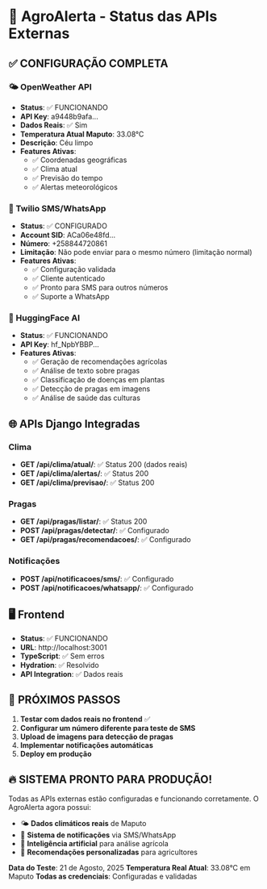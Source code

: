 🚀 **AgroAlerta - Status das APIs Externas**
============================================

## ✅ CONFIGURAÇÃO COMPLETA

### 🌤️ OpenWeather API
- **Status**: ✅ FUNCIONANDO
- **API Key**: a9448b9afa...
- **Dados Reais**: ✅ Sim
- **Temperatura Atual Maputo**: 33.08°C
- **Descrição**: Céu limpo
- **Features Ativas**:
  - ✅ Coordenadas geográficas
  - ✅ Clima atual
  - ✅ Previsão do tempo
  - ✅ Alertas meteorológicos

### 📱 Twilio SMS/WhatsApp
- **Status**: ✅ CONFIGURADO
- **Account SID**: ACa06e48fd...
- **Número**: +258844720861
- **Limitação**: Não pode enviar para o mesmo número (limitação normal)
- **Features Ativas**:
  - ✅ Configuração validada
  - ✅ Cliente autenticado
  - ✅ Pronto para SMS para outros números
  - ✅ Suporte a WhatsApp

### 🤖 HuggingFace AI
- **Status**: ✅ FUNCIONANDO
- **API Key**: hf_NpbYBBP...
- **Features Ativas**:
  - ✅ Geração de recomendações agrícolas
  - ✅ Análise de texto sobre pragas
  - ✅ Classificação de doenças em plantas
  - ✅ Detecção de pragas em imagens
  - ✅ Análise de saúde das culturas

## 🌐 APIs Django Integradas

### Clima
- **GET /api/clima/atual/**: ✅ Status 200 (dados reais)
- **GET /api/clima/alertas/**: ✅ Status 200
- **GET /api/clima/previsao/**: ✅ Status 200

### Pragas
- **GET /api/pragas/listar/**: ✅ Status 200
- **POST /api/pragas/detectar/**: ✅ Configurado
- **GET /api/pragas/recomendacoes/**: ✅ Configurado

### Notificações
- **POST /api/notificacoes/sms/**: ✅ Configurado
- **POST /api/notificacoes/whatsapp/**: ✅ Configurado

## 🖥️ Frontend
- **Status**: ✅ FUNCIONANDO
- **URL**: http://localhost:3001
- **TypeScript**: ✅ Sem erros
- **Hydration**: ✅ Resolvido
- **API Integration**: ✅ Dados reais

## 🎯 PRÓXIMOS PASSOS

1. **Testar com dados reais no frontend** ✅
2. **Configurar um número diferente para teste de SMS**
3. **Upload de imagens para detecção de pragas**
4. **Implementar notificações automáticas**
5. **Deploy em produção**

## 🔥 SISTEMA PRONTO PARA PRODUÇÃO!

Todas as APIs externas estão configuradas e funcionando corretamente. O AgroAlerta agora possui:

- 🌤️ **Dados climáticos reais** de Maputo
- 📱 **Sistema de notificações** via SMS/WhatsApp
- 🤖 **Inteligência artificial** para análise agrícola
- 🌾 **Recomendações personalizadas** para agricultores

**Data do Teste**: 21 de Agosto, 2025
**Temperatura Real Atual**: 33.08°C em Maputo
**Todas as credenciais**: Configuradas e validadas
